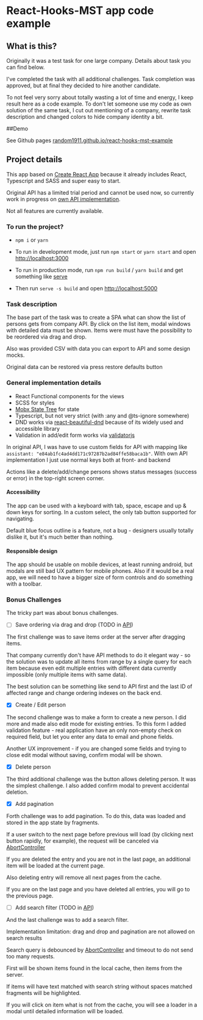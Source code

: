 # React-Hooks-MST app code example

## What is this?

Originally it was a test task for one large company. Details about task you can find below.

I've completed the task with all additional challenges. Task completion was approved, but at final they decided to hire another candidate.

To not feel very sorry about totally wasting a lot of time and energy, I keep result here as a code example. To don't let someone use my code as own solution of the same task, I cut out mentioning of a company, rewrite task description and changed colors to hide company identity a bit.

##Demo

See Github pages [random1911.github.io/react-hooks-mst-example](https://random1911.github.io/react-hooks-mst-example/)

## Project details

This app based on [Create React App](https://github.com/facebook/create-react-app) because it already includes React, Typescript and SASS and super easy to start.

Original API has a limited trial period and cannot be used now, so currently work in progress on [own API implementation](https://github.com/random1911/express-mongoose-api).

Not all features are currently available.

### To run the project?

* `npm i` or `yarn`

* To run in development mode, just run `npm start` or `yarn start` and open [http://localhost:3000](http://localhost:3000)

* To run in production mode, run `npm run build` / `yarn build` and get something like [serve](https://www.npmjs.com/package/serve)

* Then run `serve -s build` and open [http://localhost:5000](http://localhost:5000)

### Task description

The base part of the task was to create a SPA what can show the list of persons gets from company API. By click on the list item, modal windows with detailed data must be shown. Items were must have the possibility to be reordered via drag and drop. 

Also was provided CSV with data you can export to API and some design mocks.

Original data can be restored via press restore defaults button

### General implementation details

* React Functional components for the views
* SCSS for styles
* [Mobx State Tree](https://github.com/mobxjs/mobx-state-tree) for state
* Typescript, but not very strict (with :any and @ts-ignore somewhere)
* DND works via [react-beautiful-dnd](https://github.com/atlassian/react-beautiful-dnd) because of its widely used and accessible library
* Validation in add/edit form works via [validatorjs](https://github.com/skaterdav85/validatorjs)

In original API, I was have to use custom fields for API with mapping like `assistant: "e84ab1fc4ad4dd171c97287b2ad84ffe58baca1b"`. With own API implementation I just use normal keys both at front- and backend

Actions like a delete/add/change persons shows status messages (success or error) in the top-right screen corner.

#### Accessibility

The app can be used with a keyboard with tab, space, escape and up & down keys for sorting. 
In a custom select, the only tab button supported for navigating.

Default blue focus outline is a feature, not a bug - designers usually totally dislike it, but it's much better than nothing.

#### Responsible design

The app should be usable on mobile devices, at least running android, but modals are still bad UX pattern for mobile phones.
Also if it would be a real app, we will need to have a bigger size of form controls and do something with a toolbar.

### Bonus Challenges

The tricky part was about bonus challenges.

- [ ] Save ordering via drag and drop (TODO in [API](https://github.com/random1911/express-mongoose-api))

The first challenge was to save items order at the server after dragging items.

That company currently don't have API methods to do it elegant way - so the solution was to update all items from range by a single query for each item because even edit multiple entries with different data currently impossible (only multiple items with same data).

The best solution can be something like send to API first and the last ID of affected range and change ordering indexes on the back end.

- [x] Create / Edit person

The second challenge was to make a form to create a new person. I did more and made also edit mode for existing entries. To this form I added validation feature - real application have an only non-empty check on required field, but let you enter any data to email and phone fields.

Another UX improvement -  if you are changed some fields and trying to close edit modal without saving, confirm modal will be shown.

- [x] Delete person

The third additional challenge was the button allows deleting person. It was the simplest challenge. I also added confirm modal to prevent accidental deletion.

- [x] Add pagination

Forth challenge was to add pagination. To do this, data was loaded and stored in the app state by fragments.
 
If a user switch to the next page before previous will load (by clicking next button rapidly, for example), the request will be canceled via [AbortController](https://developer.mozilla.org/en-US/docs/Web/API/AbortController)

If you are deleted the entry and you are not in the last page, an additional item will be loaded at the current page.

Also deleting entry will remove all next pages from the cache. 

If you are on the last page and you have deleted all entries, you will go to the previous page.

- [ ] Add search filter (TODO in [API](https://github.com/random1911/express-mongoose-api))

And the last challenge was to add a search filter. 

Implementation limitation: drag and drop and pagination are not allowed on search results

Search query is debounced by [AbortController](https://developer.mozilla.org/en-US/docs/Web/API/AbortController) and timeout to do not send too many requests.

First will be shown items found in the local cache, then items from the server.

If items will have text matched with search string without spaces matched fragments will be highlighted.

If you will click on item what is not from the cache, you will see a loader in a modal until detailed information will be loaded.
